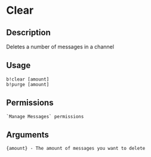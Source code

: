# Clear

## **Description**

Deletes a number of messages in a channel

## Usage

```
b!clear [amount]
b!purge [amount]
```

## Permissions

```
`Manage Messages` permissions
```

## Arguments

```
{amount} - The amount of messages you want to delete
```

